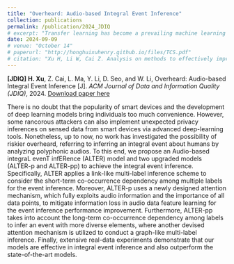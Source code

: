 ```yaml
---
title: "Overheard: Audio-based Integral Event Inference"
collection: publications
permalink: /publication/2024_JDIQ
# excerpt: "Transfer learning has become a prevailing machine learning technique thanks to its superiority in learning knowledge from limited training data for prediction. In the existing works, collection and collaboration are two major approaches to realize the improvement of transfer learning performance. Even though the effectiveness of these approaches has been validated in extensive experiments, there lacks the support of theoretical analysis. Consequently, how to enhance transfer learning effectively is an open problem. In light of this, in this paper, we thoroughly and deeply study the methods of improving transfer learning performance in order to provide the guidelines for applying transfer learning in real applications. Through our proof process, critical conclusions are drawn to help learn the motivation of implementing collection and collaboration, the performance gap between collection and collaboration, and the impacts of data sharing strategies on transfer learning in collaboration. These conclusions can further build a theoretical foundation for future research on transfer learning."
date: 2024-09-09
# venue: "October 14"
# paperurl: "http://honghuixuhenry.github.io/files/TCS.pdf"
# citation: "Xu H, Li W, Cai Z. Analysis on methods to effectively improve transfer learning performance[J]. Theoretical Computer Science, 2023, 940: 90-107."
---
```


**[JDIQ]** **H. Xu**, Z. Cai, L. Ma, Y. Li, D. Seo, and W. Li, Overheard: Audio-based Integral Event Inference [J]. _ACM Journal of Data and Information Quality (JDIQ)_, 2024. [Download paper here](http://honghuixuhenry.github.io/files/JDIQ.pdf)

There is no doubt that the popularity of smart devices and the development of deep learning models bring individuals too much convenience. However, some rancorous attackers can also implement unexpected privacy inferences on sensed data from smart devices via advanced deep-learning tools. Nonetheless, up to now, no work has investigated the possibility of riskier overheard, referring to inferring an integral event about humans by analyzing polyphonic audios. To this end, we propose an Audio-based integraL evenT infERence (ALTER) model and two upgraded models (ALTER-p and ALTER-pp) to achieve the integral event inference. Specifically, ALTER applies a link-like multi-label inference scheme to consider the short-term co-occurrence dependency among multiple labels for the event inference. Moreover, ALTER-p uses a newly designed attention mechanism, which fully exploits audio information and the importance of all data points, to mitigate information loss in audio data feature learning for the event inference performance improvement. Furthermore, ALTER-pp takes into account the long-term co-occurrence dependency among labels to infer an event with more diverse elements, where another devised attention mechanism is utilized to conduct a graph-like multi-label inference. Finally, extensive real-data experiments demonstrate that our models are effective in integral event inference and also outperform the state-of-the-art models.
